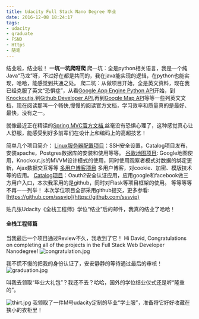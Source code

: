 ```yaml
---
title: Udacity Full Stack Nano Degree 毕业
date: 2016-12-08 18:24:17
tags: 
- udacity
- graduate
- FSND
- Https
- 随笔
---
```


结业啦，结业啦！
**一坑一坑爬呀爬**
爬一坑：全是python相关语言，我是一个纯Java“马龙”呀，不过好在都是共同的，我在java能实现的逻辑，在python也能实现，哈哈，能感觉到共通之处。
爬二坑：从做项目开始，全是英文资料，现在我已经克服了英文“恐惧症”，从看[Google App Engine Python API](https://cloud.google.com/appengine/docs/python/apis)开始，到[Knockoutjs](http://knockoutjs.com/documentation/introduction.html),到[Github Developer API](https://developer.github.com/v3/),再到[Google Map API](https://developers.google.com/maps/documentation/javascript/examples/map-simple)等等一些列英文文档，现在阅读那叫一个畅快,慢慢的阅读官方文档，学习效率和质量真的是最好、最快，没有之一。

就像最近正在精读的[Spring MVC官方文档](http://docs.spring.io/spring/docs/current/spring-framework-reference/htmlsingle/#mvc-ann-async),丝毫没有恐惧心理了，这种感觉真心让人舒服，能感受到好多前辈们在设计上和编码上的高超技艺！

<!-- more -->

简单几个项目简介：
[Linux服务器配置项目](https://github.com/sssvip/udacity-linux-server-configuration)：SSH安全设置，Catalog项目发布，安装apache，Postgres数据库的安装和使用等等。
[谷歌地图项目](https://github.com/sssvip/udacity-neighborhood-map): Google地图使用，Knockout.js的MVVM设计模式的使用，同时使用观察者模式对数据的绑定更新，Ajax数据交互等等
[多用户博客项目](https://github.com/sssvip/udacity-blog) 多用户博客，对cookie、加密、模版技术等的应用。
[Catalog项目](https://github.com/sssvip/fullstack-nanodegree-vm/tree/master/vagrant/catalog)：Oauth2安全认证应用，应用google和facebook做三方用户入口，本次我采用的是github，同时对Flask等项目框架的使用。
等等等等不再一一列举！ 本次学位项目全部采用github提交，更多参看:[https://github.com/sssvip](https://github.com/sssvip)


贴几张Udacity《全栈工程师》学位“结业”后的邮件，我真的结业了哈哈！

#### 全栈工程师篇
当我最后一个项目通过Review不久，我收到了它！
Hi David, Congratulations on completing all of the projects in the Full Stack Web Developer Nanodegree!
![congratulation.jpg](https://file.dxscx.com/2016/12/8/congratulation.jpg)

我不慌不慢的把我的身份认证了，安安静静的等待通过最后的审核！
![graduation.jpg](https://file.dxscx.com/2016/12/8/graduation.jpg)

叫我去领取“毕业大礼包”？我还不去？哈哈，国外的学位结业仪式还是听“隆重的”。

![thirt.jpg](https://file.dxscx.com/2016/12/8/thirt.jpg)
我领取了一件M号udacity定制的毕业“学士服”，准备将它好好收藏在狭小的衣柜里！

